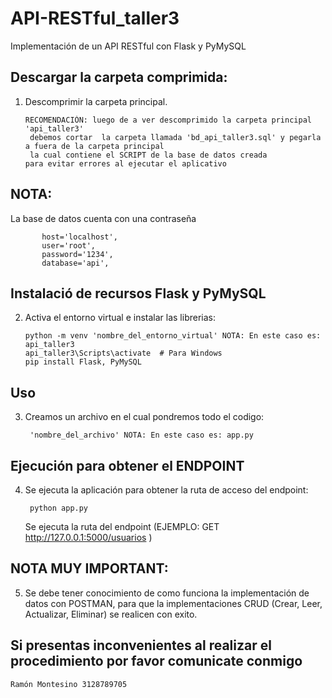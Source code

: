 # API-RESTful_taller3
Implementación de un API RESTful con Flask y PyMySQL

## Descargar la carpeta comprimida:
1. Descomprimir la carpeta principal.
   ```
   RECOMENDACIÓN: luego de a ver descomprimido la carpeta principal 'api_taller3'
    debemos cortar  la carpeta llamada 'bd_api_taller3.sql' y pegarla a fuera de la carpeta principal
    la cual contiene el SCRIPT de la base de datos creada
   para evitar errores al ejecutar el aplicativo
   ```
## NOTA:
La base de datos cuenta con una contraseña
 ```
        host='localhost',
        user='root',
        password='1234',
        database='api',
 ```
   
## Instalació de recursos Flask y PyMySQL

2. Activa el entorno virtual e instalar las librerias:
    ```
    python -m venv 'nombre_del_entorno_virtual' NOTA: En este caso es: api_taller3
    api_taller3\Scripts\activate  # Para Windows
    pip install Flask, PyMySQL
    ```
## Uso
3. Creamos un archivo en el cual pondremos todo el codigo:
   ```
    'nombre_del_archivo' NOTA: En este caso es: app.py
   ```
## Ejecución para obtener el ENDPOINT
4. Se ejecuta la aplicación para obtener la ruta de acceso del endpoint:
   ```
    python app.py
   ```
   Se ejecuta la ruta del endpoint (EJEMPLO: GET http://127.0.0.1:5000/usuarios )


## NOTA MUY IMPORTANT:
5. Se debe tener conocimiento de como funciona la implementación de datos con POSTMAN, para que la implementaciones CRUD (Crear, Leer, Actualizar, Eliminar) se realicen con exito.

## Si presentas inconvenientes al realizar el procedimiento por favor comunicate conmigo
  ```
  Ramón Montesino 3128789705
  ```






   
  
